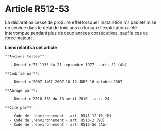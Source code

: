 # Article R512-53

La déclaration cesse de produire effet lorsque l'installation n'a pas été mise en service dans le délai de trois ans ou
lorsque l'exploitation a été interrompue pendant plus de deux années consécutives, sauf le cas de force majeure.

**Liens relatifs à cet article**

	**Anciens textes**:

	  - Décret n°77-1133 du 21 septembre 1977 - art. 32 (Ab)

	**Codifié par**:

	  - Décret n°2007-1467 2007-10-12 JORF 16 octobre 2007

	**Abrogé par**:

	  - Décret n°2010-368 du 13 avril 2010 - art. 24

	**Cité par**:

	  - Code de l'environnement - art. D541-12-10 (M)
	  - Code de l'environnement - art. R513-2 (VD)
	  - Code de l'environnement - art. R515-56 (Ab)
